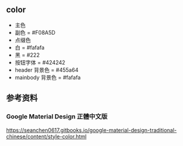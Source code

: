 ## color

- 主色
- 副色 = #F08A5D
- 点缀色
- 白 = #fafafa
- 黑 = #222
- 按钮字体 = #424242
- header 背景色 = #455a64
- mainbody 背景色 = #fafafa

## 参考资料

### Google Material Design 正體中文版

<https://seanchen0617.gitbooks.io/google-material-design-traditional-chinese/content/style-color.html>

